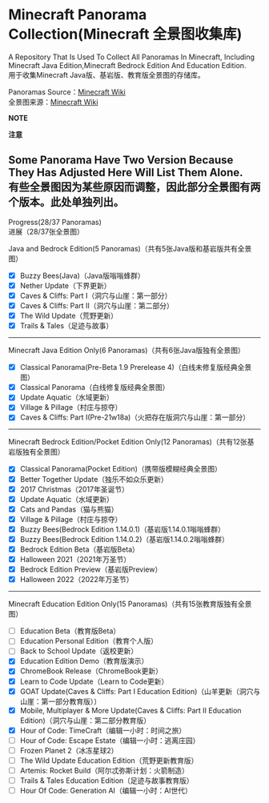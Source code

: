 # Minecraft Panorama Collection(Minecraft 全景图收集库)

A Repository That Is Used To Collect All Panoramas In Minecraft, Including Minecraft Java Edition,Minecraft Bedrock Edition And Education Edition.<br>
用于收集Minecraft Java版、基岩版、教育版全景图的存储库。

Panoramas Source：[Minecraft Wiki](https://minecraft.wiki/w/Panorama)<br>
全景图来源：[Minecraft Wiki](https://zh.minecraft.wiki/w/%E5%85%A8%E6%99%AF%E5%9B%BE)

<strong>NOTE</strong>

<strong>注意</strong>

<strong>Some Panorama Have Two Version Because They Has Adjusted Here Will List Them Alone.<br></strong>
<strong>有些全景图因为某些原因而调整，因此部分全景图有两个版本。此处单独列出。</strong>
-----------------------------------------------------------------
Progress(28/37 Panoramas)<br>
进展（28/37张全景图）

Java and Bedrock Edition(5 Panoramas)（共有5张Java版和基岩版共有全景图）
- [x] Buzzy Bees(Java)（Java版嗡嗡蜂群）
- [x] Nether Update（下界更新）
- [x] Caves & Cliffs: Part I（洞穴与山崖：第一部分）
- [x] Caves & Cliffs: Part II（洞穴与山崖：第二部分）
- [x] The Wild Update（荒野更新）
- [x] Trails & Tales（足迹与故事）
-----------------------------------------------------------------
Minecraft Java Edition Only(6 Panoramas)（共有6张Java版独有全景图）
- [x] Classical Panorama(Pre-Beta 1.9 Prerelease 4)（白线未修复版经典全景图）
- [x] Classical Panorama（白线修复版经典全景图）
- [x] Update Aquatic（水域更新）
- [x] Village & Pillage（村庄与掠夺）
- [x] Caves & Cliffs: Part I(Pre-21w18a)（火把存在版洞穴与山崖：第一部分）
-----------------------------------------------------------------
Minecraft Bedrock Edition/Pocket Edition Only(12 Panoramas)（共有12张基岩版独有全景图）
- [x] Classical Panorama(Pocket Edition)（携带版模糊经典全景图）
- [x] Better Together Update（独乐不如众乐更新）
- [x] 2017 Christmas（2017年圣诞节）
- [x] Update Aquatic（水域更新）
- [x] Cats and Pandas（猫与熊猫）
- [x] Village & Pillage（村庄与掠夺）
- [x] Buzzy Bees(Bedrock Edition 1.14.0.1)（基岩版1.14.0.1嗡嗡蜂群）
- [x] Buzzy Bees(Bedrock Edition 1.14.0.2)（基岩版1.14.0.2嗡嗡蜂群）
- [x] Bedrock Edition Beta（基岩版Beta）
- [x] Halloween 2021（2021年万圣节）
- [x] Bedrock Edition Preview（基岩版Preview）
- [x] Halloween 2022（2022年万圣节）
-----------------------------------------------------------------
Minecraft Education Edition Only(15 Panoramas)（共有15张教育版独有全景图）
- [ ] Education Beta（教育版Beta）
- [ ] Education Personal Edition（教育个人版）
- [ ] Back to School Update（返校更新）
- [x] Education Edition Demo（教育版演示）
- [x] ChromeBook Release（ChromeBook更新）
- [x] Learn to Code Update（Learn to Code更新）
- [x] GOAT Update(Caves & Cliffs: Part I Education Edition)（山羊更新（洞穴与山崖：第一部分教育版））
- [x] Mobile, Multiplayer & More Update(Caves & Cliffs: Part II Education Edition)（洞穴与山崖：第二部分教育版）
- [x] Hour of Code: TimeCraft（编辑一小时：时间之旅）
- [ ] Hour of Code: Escape Estate（编辑一小时：逃离庄园）
- [ ] Frozen Planet 2（冰冻星球2）
- [ ] The Wild Update Education Edition（荒野更新教育版）
- [ ] Artemis: Rocket Build（阿尔忒弥斯计划：火箭制造）
- [ ] Trails & Tales Education Edition（足迹与故事教育版）
- [ ] Hour Of Code: Generation AI（编辑一小时：AI世代）
